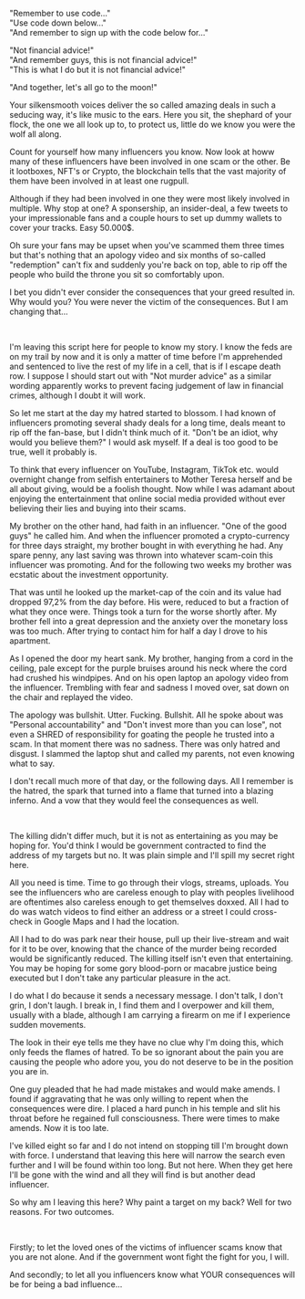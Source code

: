  "Remember to use code..."  
"Use code down below..."  
"And remember to sign up with the code below for..."  


"Not financial advice!"  
"And remember guys, this is not financial advice!"  
"This is what I do but it is not financial advice!"  


"And together, let's all go to the moon!"

Your silkensmooth voices deliver the so called amazing deals in such a seducing way, it's like music to the ears. Here you sit, the shephard of your flock, the one we all look up to, to protect us, little do we know you were the wolf all along. 

Count for yourself how many influencers you know. Now look at howw many of these influencers have been involved in one scam or the other. Be it lootboxes, NFT's or Crypto, the blockchain tells that the vast majority of them have been involved in at least one rugpull. 

Although if they had been involved in one they were most likely involved in multiple. Why stop at one? A sponsership, an insider-deal, a few tweets to your impressionable fans and a couple hours to set up dummy wallets to cover your tracks. Easy 50.000$. 

Oh sure your fans may be upset when you've scammed them three times but that's nothing that an apology video and six months of so-called "redemption" can't fix and suddenly you're back on top, able to rip off the people who build the throne you sit so comfortably upon. 

I bet you didn't ever consider the consequences that your greed resulted in. Why would you? You were never the victim of the consequences. But I am changing that...

&#x200B;

I'm leaving this script here for people to know my story. I know the feds are on my trail by now and it is only a matter of time before I'm apprehended and sentenced to live the rest of my life in a cell, that is if I escape death row. I suppose I should start out with "Not murder advice" as a similar wording apparently works to prevent facing judgement of law in financial crimes, although I doubt it will work. 

So let me start at the day my hatred started to blossom. I had known of influencers promoting several shady deals for a long time, deals meant to rip off the fan-base, but I didn't think much of it. "Don't be an idiot, why would you believe them?" I would ask myself. If a deal is too good to be true, well it probably is. 

To think that every influencer on YouTube, Instagram, TikTok etc. would overnight change from selfish entertainers to Mother Teresa herself and be all about giving, would be a foolish thought. Now while I was adamant about enjoying the entertainment that online social media provided without ever believing their lies and buying into their scams. 

My brother on the other hand, had faith in an influencer. "One of the good guys" he called him. And when the influencer promoted a crypto-currency for three days straight, my brother bought in with everything he had. Any spare penny, any last saving was thrown into whatever scam-coin this influencer was promoting. And for the following two weeks my brother was ecstatic about the investment opportunity. 

That was until he looked up the market-cap of the coin and its value had dropped 97,2% from the day before. His were, reduced to but a fraction of what they once were. Things took a turn for the worse shortly after. My brother fell into a great depression and the anxiety over the monetary loss was too much. After trying to contact him for half a day I drove to his apartment. 

As I opened the door my heart sank. My brother, hanging from a cord in the ceiling, pale except for the purple bruises around his neck where the cord had crushed his windpipes. And on his open laptop an apology video from the influencer. Trembling with fear and sadness I moved over, sat down on the chair and replayed the video. 

The apology was bullshit. Utter. Fucking. Bullshit. All he spoke about was "Personal accountability" and "Don't invest more than you can lose", not even a SHRED of responsibility for goating the people he trusted into a scam. In that moment there was no sadness. There was only hatred and disgust. I slammed the laptop shut and called my parents, not even knowing what to say. 

I don't recall much more of that day, or the following days. All I remember is the hatred, the spark that turned into a flame that turned into a blazing inferno. And a vow that they would feel the consequences as well.

&#x200B;

The killing didn't differ much, but it is not as entertaining as you may be hoping for. You'd think I would be government contracted to find the address of my targets but no. It was plain simple and I'll spill my secret right here. 

All you need is time. Time to go through their vlogs, streams, uploads. You see the influencers who are careless enough to play with peoples livelihood are oftentimes also careless enough to get themselves doxxed. All I had to do was watch videos to find either an address or a street I could cross-check in Google Maps and I had the location. 

All I had to do was park near their house, pull up their live-stream and wait for it to be over, knowing that the chance of the murder being recorded would be significantly reduced. The killing itself isn't even that entertaining. You may be hoping for some gory blood-porn or macabre justice being executed but I don't take any particular pleasure in the act. 

I do what I do because it sends a necessary message. I don't talk, I don't grin, I don't laugh. I break in, I find them and I overpower and kill them, usually with a blade, although I am carrying a firearm on me if I experience sudden movements. 

The look in their eye tells me they have no clue why I'm doing this, which only feeds the flames of hatred. To be so ignorant about the pain you are causing the people who adore you, you do not deserve to be in the position you are in. 

One guy pleaded that he had made mistakes and would make amends. I found if aggravating that he was only willing to repent when the consequences were dire. I placed a hard punch in his temple and slit his throat before he regained full consciousness. There were times to make amends. Now it is too late.

I've killed eight so far and I do not intend on stopping till I'm brought down with force. I understand that leaving this here will narrow the search even further and I will be found within too long. But not here. When they get here I'll be gone with the wind and all they will find is but another dead influencer. 

So why am I leaving this here? Why paint a target on my back? Well for two reasons. For two outcomes.

&#x200B;

Firstly; to let the loved ones of the victims of influencer scams know that you are not alone. And if the government wont fight the fight for you, I will.

  
And secondly; to let all you influencers know what YOUR consequences will be for being a bad influence...